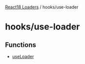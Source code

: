 [React18 Loaders](../../modules.md) / hooks/use-loader

# hooks/use-loader

## Functions

- [useLoader](functions/useLoader.md)
